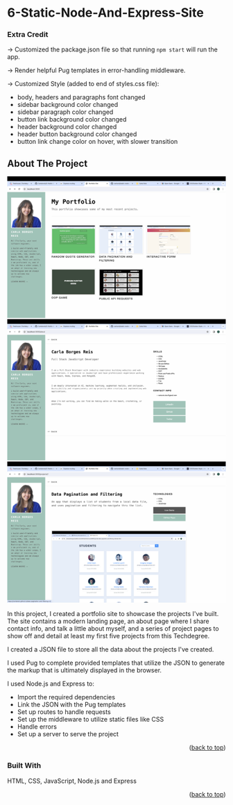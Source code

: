 # 6-Static-Node-And-Express-Site

<!-- FEATURES -->


### Extra Credit

-> Customized the package.json file so that running ```npm start``` will run the app.

-> Render helpful Pug templates in error-handling middleware.

-> Customized Style (added to end of styles.css file):
- body, headers and paragraphs font changed
- sidebar background color changed
- sidebar paragraph color changed
- button link background color changed
- header background color changed
- header button background color changed
- button link change color on hover, with slower transition


<!-- ABOUT THE PROJECT -->

## About The Project

![Product screenshot](<Screenshot 2023-10-27 at 5.40.11 PM.png>)
![Product screenshot](<Screenshot 2023-10-27 at 5.40.18 PM.png>)
![Product screenshot](<Screenshot 2023-10-27 at 5.40.40 PM.png>)

In this project, I created a portfolio site to showcase the projects I've built. The site contains a modern landing page, an about page where I share contact info, and talk a little about myself, and a series of project pages to show off and detail at least my first five projects from this Techdegree.

I created a JSON file to store all the data about the projects I've created.

I used Pug to complete provided templates that utilize the JSON to generate the markup that is ultimately displayed in the browser.

I used Node.js and Express to:

- Import the required dependencies
- Link the JSON with the Pug templates
- Set up routes to handle requests
- Set up the middleware to utilize static files like CSS
- Handle errors
- Set up a server to serve the project


<p align="right">(<a href="#readme-top">back to top</a>)</p>

<!-- BUILT WITH -->

### Built With

HTML, CSS, JavaScript, Node.js and Express


<p align="right">(<a href="#readme-top">back to top</a>)</p>